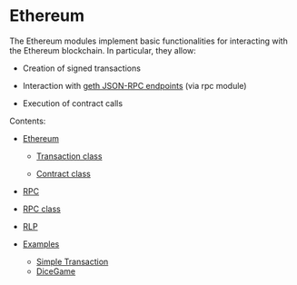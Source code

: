 # Ethereum

The Ethereum modules implement basic functionalities for interacting with the Ethereum blockchain. In particular, they allow:


* Creation of signed transactions


* Interaction with [geth JSON-RPC endpoints](https://github.com/ethereum/wiki/wiki/JSON-RPC) (via rpc module)


* Execution of contract calls

Contents:


* [Ethereum](https://docs.zerynth.com/latest/official/lib.blockchain.ethereum/docs/official_lib.blockchain.ethereum_ethereum.html)


    * [Transaction class](https://docs.zerynth.com/latest/official/lib.blockchain.ethereum/docs/official_lib.blockchain.ethereum_ethereum.html#transaction-class)


    * [Contract class](https://docs.zerynth.com/latest/official/lib.blockchain.ethereum/docs/official_lib.blockchain.ethereum_ethereum.html#contract-class)


* [RPC](https://docs.zerynth.com/latest/official/lib.blockchain.ethereum/docs/official_lib.blockchain.ethereum_rpc.html%29)


* [RPC class](https://docs.zerynth.com/latest/official/lib.blockchain.ethereum/docs/official_lib.blockchain.ethereum_rpc.html#rpc-class)


* [RLP](https://docs.zerynth.com/latest/official/lib.blockchain.ethereum/docs/official_lib.blockchain.ethereum_rlp.html)
* [Examples](https://docs.zerynth.com/latest/official/lib.blockchain.ethereum/examples/examples.html)
	* [Simple Transaction](https://docs.zerynth.com/latest/official/lib.blockchain.ethereum/examples/examples.html#simple-transaction)
	* [DiceGame](https://docs.zerynth.com/latest/official/lib.blockchain.ethereum/examples/examples.html#dicegame)
<!--stackedit_data:
eyJoaXN0b3J5IjpbMTc0NTMxNjM0NCwtMTEwMDgxOTM1NCw1Mj
AzMzc1NDJdfQ==
-->